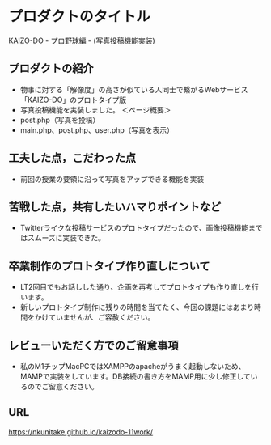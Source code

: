 # プロダクトのタイトル
KAIZO-DO - プロ野球編 - (写真投稿機能実装)

## プロダクトの紹介
- 物事に対する「解像度」の高さが似ている人同士で繋がるWebサービス「KAIZO-DO」のプロトタイプ版
- 写真投稿機能を実装しました。
＜ページ概要＞
- post.php（写真を投稿）
- main.php、post.php、user.php（写真を表示）

## 工夫した点，こだわった点
- 前回の授業の要領に沿って写真をアップできる機能を実装

## 苦戦した点，共有したいハマりポイントなど
- Twitterライクな投稿サービスのプロトタイプだったので、画像投稿機能まではスムーズに実装できた。

## 卒業制作のプロトタイプ作り直しについて
- LT2回目でもお話しした通り、企画を再考してプロトタイプも作り直しを行います。
- 新しいプロトタイプ制作に残りの時間を当てたく、今回の課題にはあまり時間をかけていませんが、ご容赦ください。

## レビューいただく方でのご留意事項
- 私のM1チップMacPCではXAMPPのapacheがうまく起動しないため、MAMPで実装をしています。DB接続の書き方をMAMP用に少し修正しているのでご留意ください。

## URL
https://nkunitake.github.io/kaizodo-11work/